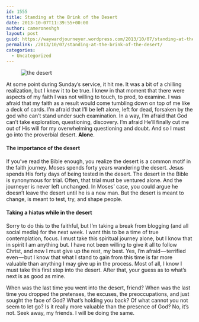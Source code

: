 ```yaml
---
id: 1555
title: Standing at the Brink of the Desert
date: 2013-10-07T11:39:55+00:00
author: cameroneshgh
layout: post
guid: https://waywardjourneyer.wordpress.com/2013/10/07/standing-at-the-brink-of-the-desert/
permalink: /2013/10/07/standing-at-the-brink-of-the-desert/
categories:
  - Uncategorized
---
```

<figure> 

<img alt="the desert" src="https://waywardjourneyer.files.wordpress.com/2013/10/14fc9-0ji_68lum4pz-lhu7.jpg?w=525" data-recalc-dims="1" />
  
</figure> 

At some point during Sunday’s service, it hit me. It was a bit of a chilling realization, but I knew it to be true. I knew in that moment that there were aspects of my faith I was not willing to touch, to prod, to examine. I was afraid that my faith as a result would come tumbling down on top of me like a deck of cards. I’m afraid that I’ll be left alone, left for dead, forsaken by the god who can’t stand under such examination. In a way, I’m afraid that God can’t take exploration, questioning, discovery. I’m afraid He’ll finally cut me out of His will for my overwhelming questioning and doubt. And so I must go into the proverbial desert. **Alone**.

#### The importance of the desert

If you’ve read the Bible enough, you realize the desert is a common motif in the faith journey. Moses spends forty years wandering the desert. Jesus spends His forty days of being tested in the desert. The desert in the Bible is synonymous for trial. Often, that trial must be ventured alone. And the journeyer is never left unchanged. In Moses’ case, you could argue he doesn’t leave the desert until he is a new man. But the desert is meant to change, is meant to test, try, and shape people.

#### Taking a hiatus while in the desert

Sorry to do this to the faithful, but I’m taking a break from blogging (and all social media) for the next week. I want this to be a time of true contemplation, focus. I must take this spiritual journey alone, but I know that in spirit I am anything but. I have not been willing to give it all to follow Christ, and now I must give up the rest, my best. Yes, I’m afraid — terrified even — but I know that what I stand to gain from this time is far more valuable than anything I may give up in the process. Most of all, I know I must take this first step into the desert. After that, your guess as to what’s next is as good as mine.

When was the last time you went into the desert, friend? When was the last time you dropped the pretenses, the excuses, the preoccupations, and just sought the face of God? What’s holding you back? Of what cannot you not seem to let go? Is it really more valuable than the presence of God? No, it’s not. Seek away, my friends. I will be doing the same.